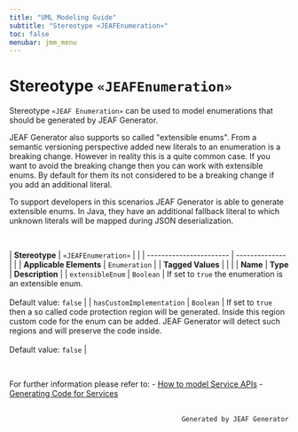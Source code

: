 ```yaml
---
title: "UML Modeling Guide"
subtitle: "Stereotype «JEAFEnumeration»"
toc: false
menubar: jmm_menu
---
```


# Stereotype `«JEAFEnumeration»`
Stereotype `«JEAF Enumeration»` can be used to model enumerations that should be generated by JEAF Generator.

JEAF Generator also supports so called "extensible enums". From a semantic versioning perspective added new literals to an enumeration is a breaking change. However in reality this is a quite common case. If you want to avoid the breaking change then you can work with extensible enums. By default for them its not considered to be a breaking change if you add an additional literal.

To support developers in this scenarios JEAF Generator is able to generate extensible enums. In Java, they have an additional fallback literal to which unknown literals will be mapped during JSON deserialization.

<br>

| **Stereotype**          | `«JEAFEnumeration»` | |
| ----------------------- | -------------- | |
| **Applicable Elements** | `Enumeration`        |
| **Tagged Values**       |                       |                                                                                                                                                                                                          |
| **Name**                | **Type**              | **Description**                                                                                                                                                                                          |
| `extensibleEnum`   | `Boolean` | If set to `true` the enumeration is an extensible enum.<br><br>Default value: `false` |
| `hasCustomImplementation`   | `Boolean` | If set to `true` then a so called code protection region will be generated. Inside this region custom code for the enum can be added. JEAF Generator will detect such regions and will preserve the code inside.<br><br>Default value: `false` |

<br>

For further information please refer to: - [How to model Service APIs](/uml-modeling-guide/how-to-model-rest-service-apis) - [Generating Code for Services](/developer-guide/code-for-jeaf-services)


<br>

<div style="text-align: right"><code>Generated by JEAF Generator</code></div>

    